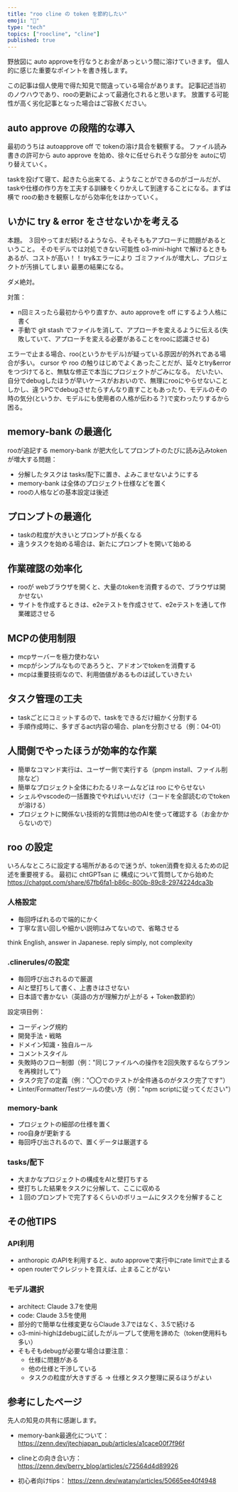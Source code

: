 ```yaml
---
title: "roo cline の token を節約したい"
emoji: "🕌"
type: "tech"
topics: ["roocline", "cline"]
published: true
---
```


野放図に auto approveを行なうとお金があっという間に溶けていきます。
個人的に感じた重要なポイントを書き残します。

この記事は個人使用で得た知見で間違っている場合があります。
記事記述当初のノウハウであり、rooの更新によって最適化されると思います。
放置する可能性が高く劣化記事となった場合はご容赦ください。



## auto approve の段階的な導入

最初のうちは autoapprove off で tokenの溶け具合を観察する。
ファイル読み書きの許可から auto approve を始め、徐々に任せられそうな部分を autoに切り替えていく。

taskを投げて寝て、起きたら出来てる、ようなことができるのがゴールだが、taskや仕様の作り方を工夫する訓練をくりかえして到達することになる。まずは横で rooの動きを観察しながら効率化をはかっていく。

## いかに try & error をさせないかを考える
本題。
３回やってまだ続けるようなら、そもそももアプローチに問題があるということ。
そのモデルでは対処できない可能性 o3-mini-hight で解けるときもあるが、コストが高い！！
try&エラーにより ゴミファイルが増大し、プロジェクトが汚損してしまい 最悪の結果になる。

ダメ絶対。

対策：
- n回ミスったら最初からやり直すか、auto approveを off にするよう人格に書く
- 手動で git stash でファイルを消して、アプローチを変えるように伝える(失敗していて、アプローチを変える必要があることをrooに認識させる)

エラーで止まる場合、roo(というかモデル)が疑っている原因が的外れである場合が多い。
cursor や roo の触りはじめでよくあったことだが、延々とtry&errorをつづけてると、無駄な修正で本当にプロジェクトがごみになる。
だいたい、自分でdebugしたほうが早いケースがおおいので、無理にrooにやらせないこと
しかし、違うPCでdebugさせたらすんなり直すこともあったり、モデルのその時の気分(というか、モデルにも使用者の人格が伝わる？)で変わったりするから困る。

## memory-bank の最適化

rooが追記する memory-bank が肥大化してプロンプトのたびに読み込みtokenが増大する問題：
- 分解したタスクは tasks/配下に置き、よみこませないようにする
- memory-bank は全体のプロジェクト仕様などを置く
- rooの人格などの基本設定は後述

## プロンプトの最適化

- taskの粒度が大きいとプロンプトが長くなる
- 違うタスクを始める場合は、新たにプロンプトを開いて始める

## 作業確認の効率化

- rooが webブラウザを開くと、大量のtokenを消費するので、ブラウザは開かせない
- サイトを作成するときは、e2eテストを作成させて、e2eテストを通して作業確認させる

## MCPの使用制限

- mcpサーバーを極力使わない
- mcpがシンプルなものであろうと、アドオンでtokenを消費する
- mcpは重要技術なので、利用価値があるものは試していきたい

## タスク管理の工夫

- taskごとにコミットするので、taskをできるだけ細かく分割する
- 手順作成時に、多すぎるact内容の場合、planを分割させる（例：04-01）

## 人間側でやったほうが効率的な作業

- 簡単なコマンド実行は、ユーザー側で実行する（pnpm install、ファイル削除など）
- 簡単なプロジェクト全体にわたるリネームなどは roo にやらせない
- シェルやvscodeの一括置換でやればいいだけ（コードを全部読むのでtokenが溶ける）
- プロジェクトに関係ない技術的な質問は他のAIを使って確認する（お金かからないので）

## roo の設定

いろんなところに設定する場所があるので迷うが、token消費を抑えるための記述を重要視する。
最初に chtGPTsan に 構成について質問してから始めた
https://chatgpt.com/share/67fb6fa1-b86c-800b-89c8-2974224dca3b


### 人格設定
- 毎回呼ばれるので端的にかく
- 丁寧な言い回しや細かい説明はみてないので、省略させる

think English, answer in Japanese.
reply simply, not complexity

### .clinerules/の設定
- 毎回呼び出されるので厳選
- AIと壁打ちして書く、上書きはさせない
- 日本語で書かない（英語の方が理解力が上がる + Token数節約）

設定項目例：
- コーディング規約
- 開発手法・戦略
- ドメイン知識・独自ルール
- コメントスタイル
- 失敗時のフロー制御（例："同じファイルへの操作を2回失敗するならプランを再検討して"）
- タスク完了の定義（例："〇〇でのテストが全件通るのがタスク完了です"）
- Linter/Formatter/Testツールの使い方（例："npm scriptに従ってください"）

### memory-bank
- プロジェクトの細部の仕様を置く
- roo自身が更新する
- 毎回呼び出されるので、置くデータは厳選する

### tasks/配下
- 大まかなプロジェクトの構成をAIと壁打ちする
- 壁打ちした結果をタスクに分解して、ここに収める
- １回のプロンプトで完了するくらいのボリュームにタスクを分解すること

## その他TIPS

### API利用
- anthoropic のAPIを利用すると、auto approveで実行中にrate limitで止まる
- open routerでクレジットを買えば、止まることがない

### モデル選択
- architect: Claude 3.7を使用
- code: Claude 3.5を使用
- 部分的で簡単な仕様変更ならClaude 3.7ではなく、3.5で続ける
- o3-mini-highはdebugに試したがループして使用を諦めた（token使用料も多い）
- そもそもdebugが必要な場合は要注意：
  - 仕様に問題がある
  - 他の仕様と干渉している
  - タスクの粒度が大きすぎる
  → 仕様とタスク整理に戻るほうがよい

## 参考にしたページ
先人の知見の共有に感謝します。

- memory-bank最適化について：
https://zenn.dev/jtechjapan_pub/articles/a1cace00f7f96f

- clineとの向き合い方：
https://zenn.dev/berry_blog/articles/c72564d4d89926

- 初心者向けtips：
https://zenn.dev/watany/articles/50665ee40f4948



